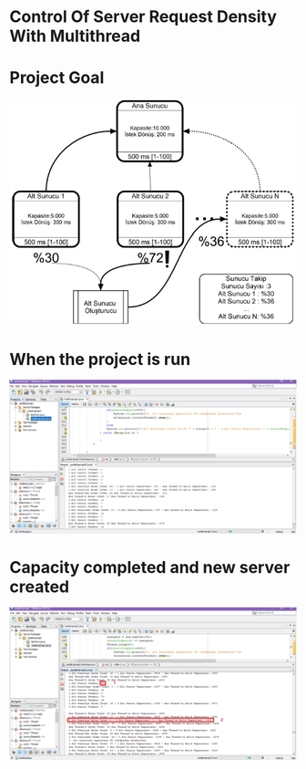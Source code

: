# Control Of Server Request Density With Multithread

# Project Goal
![alt text](https://github.com/hrnbykbs/AllPictures/blob/main/ControlOfServerRequestDensityWithMultithread/problem.png)

# When the project is run
![alt text](https://github.com/hrnbykbs/AllPictures/blob/main/ControlOfServerRequestDensityWithMultithread/whenTheProjectIsRun.png)

# Capacity completed and new server created
![alt text](https://github.com/hrnbykbs/AllPictures/blob/main/ControlOfServerRequestDensityWithMultithread/capacityCompleted.png)
